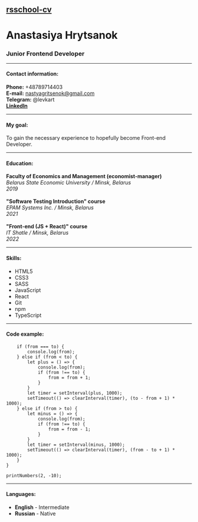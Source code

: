 ## [rsschool-cv](https://github.com/Anastasiya-Hrytsanok/rsschool-cv/)<br>
# Anastasiya Hrytsanok
### Junior Frontend Developer
<hr>

#### Contact information:
**Phone:** +48789714403<br>
**E-mail:** nastyagritsenok@gmail.com<br>
**Telegram:** @levkart<br>
**[LinkedIn](https://www.linkedin.com/in/anastasiya-hrytsanok-092801221/)**
<hr>

#### My goal:
To gain the necessary experience to hopefully become Front-end Developer.
<hr>

#### Education:
**Faculty of Economics and Management (economist-manager)**<br>
*Belarus State Economic University / Minsk, Belarus<br>
2019*<br><br>
**"Software Testing Introduction" course**<br>
*EPAM Systems Inc. / Minsk, Belarus<br>
2021*<br><br>
**"Front-end (JS + React)" course**<br>
*IT Shatle / Minsk, Belarus<br>
2022*<br>
<hr>

#### Skills:
- HTML5
- CSS3
- SASS
- JavaScript
- React
- Git
- npm
- TypeScript
<hr>

#### Code example:
```let printNumbers = (from, to) => {
    if (from === to) {
        console.log(from);
    } else if (from < to) {
        let plus = () => {
            console.log(from);
            if (from !== to) {
                from = from + 1;
            }
        }
        let timer = setInterval(plus, 1000);
        setTimeout(() => clearInterval(timer), (to - from + 1) * 1000);
    } else if (from > to) {
        let minus = () => {
            console.log(from);
            if (from !== to) {
                from = from - 1;
            }
        }
        let timer = setInterval(minus, 1000);
        setTimeout(() => clearInterval(timer), (from - to + 1) * 1000);
    }
}

printNumbers(2, -10);
```
<hr>

#### Languages:
- **English** - Intermediate
- **Russian** - Native